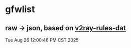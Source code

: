 # gfwlist
## raw -> json, based on [v2ray-rules-dat](https://github.com/Loyalsoldier/v2ray-rules-dat)
Tue Aug 26 12:00:46 PM CST 2025

